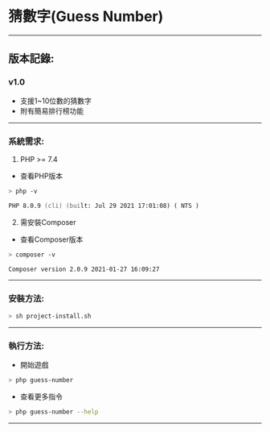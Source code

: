 # 猜數字(Guess Number)

---

## 版本記錄:

### v1.0
- 支援1~10位數的猜數字
- 附有簡易排行榜功能

---

### 系統需求:

1. PHP >= 7.4

- 查看PHP版本

```zsh
> php -v
```

```zsh
PHP 8.0.9 (cli) (built: Jul 29 2021 17:01:08) ( NTS )
```

2. 需安裝Composer

- 查看Composer版本

```zsh
> composer -v
```

```zsh
Composer version 2.0.9 2021-01-27 16:09:27
```

--- 

### 安裝方法:

```zsh
> sh project-install.sh
```

---

### 執行方法:

- 開始遊戲

```zsh
> php guess-number
```

- 查看更多指令

```zsh
> php guess-number --help
```
---